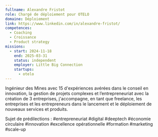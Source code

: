 ```yaml
---
fullname: Alexandre Fristot
role: Chargé de déploiement pour OTELO
domaine: Déploiement
link: https://www.linkedin.com/in/alexandre-fristot/
competences:
  - Coaching
  - Croissance
  - Product strategy
missions:
  - start: 2024-11-18
    end: 2025-03-31
    status: independent
    employer: Little Big Connection
    startups:
      - otelo
---
```

Ingénieur des Mines avec 15 d'expériences avérées dans le conseil en innovation, la gestion de projets complexes et l’entrepreneuriat avec la création de 3 entreprises, j'accompagne, en tant que freelance, les entreprises et les entrepreneurs dans le lancement et le déploiement de nouveaux services et produits.

Sujet de prédilections : #entrepreneuriat #digital #deeptech #économie circulaire #innovation #excellence opérationnelle #formation #marketing #scale-up
